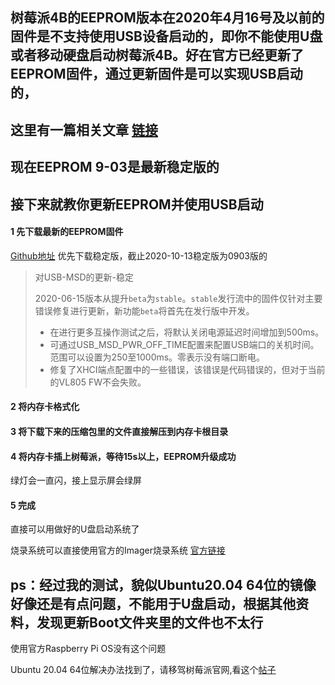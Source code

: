 ## 树莓派4B的EEPROM版本在2020年4月16号及以前的固件是不支持使用USB设备启动的，即你不能使用U盘或者移动硬盘启动树莓派4B。好在官方已经更新了EEPROM固件，通过更新固件是可以实现USB启动的，
## 这里有一篇相关文章 [链接](https://www.quarkbook.com/?p=638)
## 现在EEPROM 9-03是最新稳定版的

## 接下来就教你更新EEPROM并使用USB启动 ##

#### 1 先下载最新的EEPROM固件 ####

[Github地址](https://github.com/raspberrypi/rpi-eeprom/releases) 优先下载稳定版，截止2020-10-13稳定版为0903版的

> 对USB-MSD的更新-稳定
>
> 2020-06-15版本从提升`beta`为`stable`。`stable`发行流中的固件仅针对主要错误修复进行更新，新功能`beta`将首先在发行版中开发。
>
> - 在进行更多互操作测试之后，将默认关闭电源延迟时间增加到500ms。
> - 可通过USB_MSD_PWR_OFF_TIME配置来配置USB端口的关机时间。范围可以设置为250至1000ms。零表示没有端口断电。
> - 修复了XHCI端点配置中的一些错误，该错误是代码错误的，但对于当前的VL805 FW不会失败。

#### 2 将内存卡格式化 ####

#### 3 将下载下来的压缩包里的文件直接解压到内存卡根目录 ####

#### 4 将内存卡插上树莓派，等待15s以上，EEPROM升级成功 ####

绿灯会一直闪，接上显示屏会绿屏

#### 5 完成 ####

直接可以用做好的U盘启动系统了

烧录系统可以直接使用官方的Imager烧录系统
[官方链接](https://www.raspberrypi.org/downloads/)

## ps：经过我的测试，貌似Ubuntu20.04 64位的镜像好像还是有点问题，不能用于U盘启动，根据其他资料，发现更新Boot文件夹里的文件也不太行
使用官方Raspberry Pi OS没有这个问题

Ubuntu 20.04 64位解决办法找到了，请移驾树莓派官网,看这个[帖子](https://www.raspberrypi.org/forums/viewtopic.php?t=278791)
